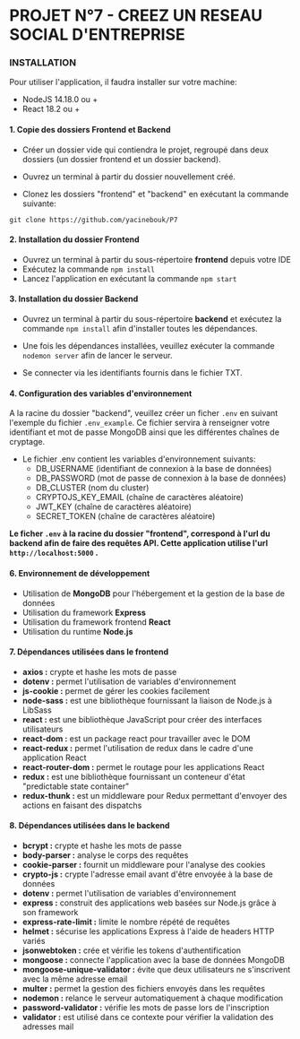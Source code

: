 # PROJET N°7 - CREEZ UN RESEAU SOCIAL D'ENTREPRISE

### INSTALLATION

Pour utiliser l'application, il faudra installer sur votre machine:

- NodeJS 14.18.0 ou +
- React 18.2 ou +

#### 1. Copie des dossiers Frontend et Backend

- Créer un dossier vide qui contiendra le projet, regroupé dans deux dossiers (un dossier frontend et un dossier backend).

- Ouvrez un terminal à partir du dossier nouvellement créé.

- Clonez les dossiers "frontend" et "backend" en exécutant la commande suivante:
<pre><code>git clone https://github.com/yacinebouk/P7 </code></pre>

#### 2. Installation du dossier Frontend

- Ouvrez un terminal à partir du sous-répertoire **frontend** depuis votre IDE
- Exécutez la commande `npm install`
- Lancez l'application en exécutant la commande `npm start`

#### 3. Installation du dossier Backend

- Ouvrez un terminal à partir du sous-répertoire **backend** et exécutez la commande `npm install` afin d'installer toutes les dépendances.

- Une fois les dépendances installées, veuillez exécuter la commande `nodemon server` afin de lancer le serveur.
- Se connecter via les identifiants fournis dans le fichier TXT.

#### 4. Configuration des variables d'environnement

A la racine du dossier "backend", veuillez créer un ficher `.env` en suivant l'exemple du fichier `.env_example`. Ce fichier servira à renseigner votre identifiant et mot de passe MongoDB ainsi que les différentes chaînes de cryptage.

- Le fichier .env contient les variables d'environnement suivants:
  - DB_USERNAME (identifiant de connexion à la base de données)
  - DB_PASSWORD (mot de passe de connexion à la base de données)
  - DB_CLUSTER (nom du cluster)
  - CRYPTOJS_KEY_EMAIL (chaîne de caractères aléatoire)
  - JWT_KEY (chaîne de caractères aléatoire)
  - SECRET_TOKEN (chaîne de caractères aléatoire)

**Le ficher `.env` à la racine du dossier "frontend", correspond à l'url du backend afin de faire des requêtes API. Cette application utilise l'url `http://localhost:5000` .**

#### 6. Environnement de développement

- Utilisation de **MongoDB** pour l'hébergement et la gestion de la base de données
- Utilisation du framework **Express**
- Utilisation du framework frontend **React**
- Utilisation du runtime **Node.js**

#### 7. Dépendances utilisées dans le frontend

- **axios :** crypte et hashe les mots de passe
- **dotenv :** permet l'utilisation de variables d'environnement
- **js-cookie :** permet de gérer les cookies facilement
- **node-sass :** est une bibliothèque fournissant la liaison de Node.js à LibSass
- **react :** est une bibliothèque JavaScript pour créer des interfaces utilisateurs
- **react-dom :** est un package react pour travailler avec le DOM
- **react-redux :** permet l'utilisation de redux dans le cadre d'une application React
- **react-router-dom :** permet le routage pour les applications React
- **redux :** est une bibliothèque fournissant un conteneur d'état "predictable state container"
- **redux-thunk :** est un middleware pour Redux permettant d'envoyer des actions en faisant des dispatchs

#### 8. Dépendances utilisées dans le backend

- **bcrypt :** crypte et hashe les mots de passe
- **body-parser :** analyse le corps des requêtes
- **cookie-parser :** fournit un middleware pour l'analyse des cookies
- **crypto-js :** crypte l'adresse email avant d'être envoyée à la base de données
- **dotenv :** permet l'utilisation de variables d'environnement
- **express :** construit des applications web basées sur Node.js grâce à son framework
- **express-rate-limit :** limite le nombre répété de requêtes
- **helmet :** sécurise les applications Express à l'aide de headers HTTP variés
- **jsonwebtoken :** crée et vérifie les tokens d'authentification
- **mongoose :** connecte l'application avec la base de données MongoDB
- **mongoose-unique-validator :** évite que deux utilisateurs ne s'inscrivent avec la même adresse email
- **multer :** permet la gestion des fichiers envoyés dans les requêtes
- **nodemon :** relance le serveur automatiquement à chaque modification
- **password-validator :** vérifie les mots de passe lors de l'inscription
- **validator :** est utilisé dans ce contexte pour vérifier la validation des adresses mail
